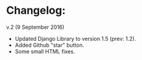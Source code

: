 # Changelog:

v.2 (9 September 2016)
* Updated Django Library to version 1.5 (prev: 1.2).
* Added Github "star" button.
* Some small HTML fixes.